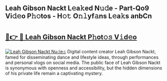 ## Leah Gibson Nackt L𝚎a𝚔ed N𝚞𝚍e - Part-Qo9 Vi𝚍𝚎o P𝚑𝚘tos - H𝚘𝚝 O𝚗𝚕yf𝚊ns L𝚎a𝚔s anbCn

# <h2><a href="http://kfdl4x.oniu.top/?m=Leah+Gibson+Nackt">🔗👉 🔴 Leah Gibson Nackt P𝚑ot𝚘𝚜 V𝚒d𝚎o</a></h2>

[![Leah Gibson Nackt Nu𝚍e𝚜](https://i.imgur.com/0qMVB7G.gif)](http://kfdl4x.oniu.top/?m=Leah+Gibson+Nackt)
Digital content creator Leah Gibson Nackt, famed for disseminating dance and lifestyle ideas, through performances and personal vlogs on social media. The public face of Leah Gibson Nackt is synonymous with openness and accessibility, but the hidden dimensions of his private life remain a captivating mystery.  
